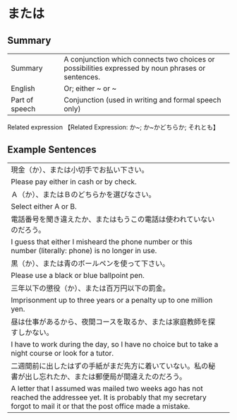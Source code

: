 # または

## Summary

<table><tr>   <td>Summary<td>   <td>A conjunction which connects two choices or possibilities expressed by noun phrases or sentences.</td><tr><tr>   <td>English<td>   <td>Or; either ~ or ~</td><tr><tr>   <td>Part of speech<td>   <td>Conjunction (used in writing and formal speech only)</td><tr></table><tr>   <td>Related expression<td>   <td>【Related Expression: か~; か~かどちらか; それとも】</td><tr></table></table>

## Example Sentences

<table><tr><td>現金（か）、または小切手でお払い下さい。<td><tr><tr><td>Please pay either in cash or by check.<td><tr><tr><td>Ａ（か）、またはＢのどちらかを選びなさい。<td><tr><tr><td>Select either A or B.<td><tr><tr><td>電話番号を聞き違えたか、またはもうこの電話は使われていないのだろう。<td><tr><tr><td>I guess that either I misheard the phone number or this number (literally: phone) is no longer in use.<td><tr><tr><td>黒（か）、または青のボールペンを使って下さい。<td><tr><tr><td>Please use a black or blue ballpoint pen.<td><tr><tr><td>三年以下の懲役（か）、または百万円以下の罰金。<td><tr><tr><td>Imprisonment up to three years or a penalty up to one million yen.<td><tr><tr><td>昼は仕事があるから、夜間コースを取るか、または家庭教師を探すしかない。<td><tr><tr><td>I have to work during the day, so I have no choice but to take a night course or look for a tutor.<td><tr><tr><td>二週間前に出したはずの手紙がまだ先方に着いていない。私の秘書が出し忘れたか、または郵便局が間違えたのだろう。<td><tr><tr><td>A letter that I assumed was mailed two weeks ago has not reached the addressee yet. It is probably that my secretary forgot to mail it or that the post office made a mistake.<td><tr></table>


